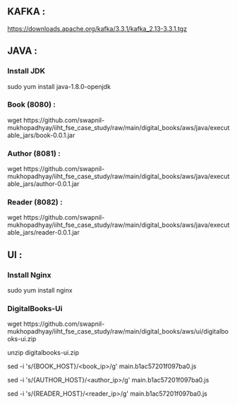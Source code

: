 <h2>KAFKA :</h2>

https://downloads.apache.org/kafka/3.3.1/kafka_2.13-3.3.1.tgz

<h2>JAVA :</h2>

<h3>Install JDK</h3>
sudo yum install java-1.8.0-openjdk

<h3>Book (8080) :</h3>
wget https://github.com/swapnil-mukhopadhyay/iiht_fse_case_study/raw/main/digital_books/aws/java/executable_jars/book-0.0.1.jar

<h3>Author (8081) :</h3>
wget https://github.com/swapnil-mukhopadhyay/iiht_fse_case_study/raw/main/digital_books/aws/java/executable_jars/author-0.0.1.jar

<h3>Reader (8082) :</h3>
wget https://github.com/swapnil-mukhopadhyay/iiht_fse_case_study/raw/main/digital_books/aws/java/executable_jars/reader-0.0.1.jar

<h2>UI :</h2>

<h3>Install Nginx</h3>
sudo yum install nginx

<h3>DigitalBooks-Ui</h3>
wget https://github.com/swapnil-mukhopadhyay/iiht_fse_case_study/raw/main/digital_books/aws/ui/digitalbooks-ui.zip


unzip digitalbooks-ui.zip

sed -i 's/{BOOK_HOST}/<book_ip>/g' main.b1ac57201f097ba0.js

sed -i 's/{AUTHOR_HOST}/<author_ip>/g' main.b1ac57201f097ba0.js

sed -i 's/{READER_HOST}/<reader_ip>/g' main.b1ac57201f097ba0.js


